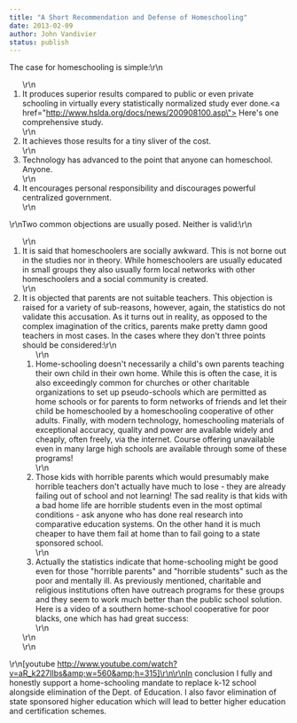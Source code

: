 ```yaml
---
title: "A Short Recommendation and Defense of Homeschooling"
date: 2013-02-09
author: John Vandivier
status: publish
---
```


The case for homeschooling is simple:\r\n<ol>\r\n	<li>It produces superior results compared to public or even private schooling in virtually every statistically normalized study ever done.<a href=\"http://www.hslda.org/docs/news/200908100.asp\"> Here's one comprehensive study.</a></li>\r\n	<li>It achieves those results for a tiny sliver of the cost.</li>\r\n	<li>Technology has advanced to the point that anyone can homeschool. Anyone.</li>\r\n	<li>It encourages personal responsibility and discourages powerful centralized government.</li>\r\n</ol>\r\nTwo common objections are usually posed. Neither is valid:\r\n<ol>\r\n	<li>It is said that homeschoolers are socially awkward. This is not borne out in the studies nor in theory. While homeschoolers are usually educated in small groups they also usually form local networks with other homeschoolers and a social community is created.</li>\r\n	<li>It is objected that parents are not suitable teachers. This objection is raised for a variety of sub-reasons, however, again, the statistics do not validate this accusation. As it turns out in reality, as opposed to the complex imagination of the critics, parents make pretty damn good teachers in most cases. In the cases where they don't three points should be considered:\r\n<ol>\r\n	<li>Home-schooling doesn't necessarily a child's own parents teaching their own child in their own home. While this is often the case, it is also exceedingly common for churches or other charitable organizations to set up pseudo-schools which are permitted as home schools or for parents to form networks of friends and let their child be homeschooled by a homeschooling cooperative of other adults. Finally, with modern technology, homeschooling materials of exceptional accuracy, quality and power are available widely and cheaply, often freely, via the internet. Course offering unavailable even in many large high schools are available through some of these programs!</li>\r\n	<li>Those kids with horrible parents which would presumably make horrible teachers don't actually have much to lose - they are already failing out of school and not learning! The sad reality is that kids with a bad home life are horrible students even in the most optimal conditions - ask anyone who has done real research into comparative education systems. On the other hand it is much cheaper to have them fail at home than to fail going to a state sponsored school.</li>\r\n	<li>Actually the statistics indicate that home-schooling might be good even for those \"horrible parents\" and \"horrible students\" such as the poor and mentally ill. As previously mentioned, charitable and religious institutions often have outreach programs for these groups and they seem to work much better than the public school solution. Here is a video of a southern home-school cooperative for poor blacks, one which has had great success:</li>\r\n</ol>\r\n</li>\r\n</ol>\r\n[youtube http://www.youtube.com/watch?v=aR_k227Ilbs&amp;w=560&amp;h=315]\r\n\r\nIn conclusion I fully and honestly support a home-schooling mandate to replace k-12 school alongside elimination of the Dept. of Education. I also favor elimination of state sponsored higher education which will lead to better higher education and certification schemes.